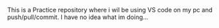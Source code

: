This is a Practice repository where i wil be using VS code on my pc and push/pull/commit. I have no idea what im doing...
